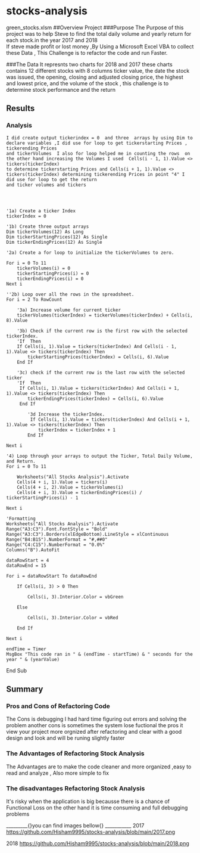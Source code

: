 # stocks-analysis
green_stocks.xlsm
##Overview Project
###Purpose
The Purpose of this project was to help Steve  to find the total daily volume and yearly return for each stock.in the year 2017 and 2018   
If steve made profit or lost money  ,By Using a Microsoft Excel VBA to collect these Data , This Challenge is  to refactor the code  and run Faster.

###The Data
It represnts two charts for  2018 and 2017 these charts contains  12 different stocks with 8 columns  ticker value, the date the stock was issued, the opening,
closing and adjusted closing price, the highest and lowest price, and the volume of the stock , this challenge is to determine stock performance and the return 

## Results
### Analysis


    I did create output tickerindex = 0  and three  arrays by using Dim to declare variables ,I did use for loop to get tickerstarting Prices , tickerending Prices 
    and tickerVolumes  I also for loop helped me in counting the rows  on the other hand increasing the Volumes I used  Cells(i - 1, 1).Value <> tickers(tickerIndex)
    to determine tickerstarting Prices and Cells(i + 1, 1).Value <> tickers(tickerIndex) determining tickerending Prices in point "4" I did use for loop to get the return 
    and ticker volumes and tickers 
    
    
    
    
    '1a) Create a ticker Index
    tickerIndex = 0

    '1b) Create three output arrays
    Dim tickerVolumes(12) As Long
    Dim tickerStartingPrices(12) As Single
    Dim tickerEndingPrices(12) As Single
    
    '2a) Create a for loop to initialize the tickerVolumes to zero.

    For i = 0 To 11
        tickerVolumes(i) = 0
        tickerStartingPrices(i) = 0
        tickerEndingPrices(i) = 0
    Next i
   
    ''2b) Loop over all the rows in the spreadsheet.
    For i = 2 To RowCount
    
        '3a) Increase volume for current ticker
        tickerVolumes(tickerIndex) = tickerVolumes(tickerIndex) + Cells(i, 8).Value
        
        '3b) Check if the current row is the first row with the selected tickerIndex.
        'If  Then
        If Cells(i, 1).Value = tickers(tickerIndex) And Cells(i - 1, 1).Value <> tickers(tickerIndex) Then
            tickerStartingPrices(tickerIndex) = Cells(i, 6).Value
        End If
        
        '3c) check if the current row is the last row with the selected ticker
        'If  Then
         If Cells(i, 1).Value = tickers(tickerIndex) And Cells(i + 1, 1).Value <> tickers(tickerIndex) Then
            tickerEndingPrices(tickerIndex) = Cells(i, 6).Value
         End If

            '3d Increase the tickerIndex.
             If Cells(i, 1).Value = tickers(tickerIndex) And Cells(i + 1, 1).Value <> tickers(tickerIndex) Then
                tickerIndex = tickerIndex + 1
            End If
    
    Next i
    
    '4) Loop through your arrays to output the Ticker, Total Daily Volume, and Return.
    For i = 0 To 11
        
        Worksheets("All Stocks Analysis").Activate
        Cells(4 + i, 1).Value = tickers(i)
        Cells(4 + i, 2).Value = tickerVolumes(i)
        Cells(4 + i, 3).Value = tickerEndingPrices(i) / tickerStartingPrices(i) - 1
        
    Next i
    
    'Formatting
    Worksheets("All Stocks Analysis").Activate
    Range("A3:C3").Font.FontStyle = "Bold"
    Range("A3:C3").Borders(xlEdgeBottom).LineStyle = xlContinuous
    Range("B4:B15").NumberFormat = "#,##0"
    Range("C4:C15").NumberFormat = "0.0%"
    Columns("B").AutoFit

    dataRowStart = 4
    dataRowEnd = 15

    For i = dataRowStart To dataRowEnd
        
        If Cells(i, 3) > 0 Then
            
            Cells(i, 3).Interior.Color = vbGreen
            
        Else
        
            Cells(i, 3).Interior.Color = vbRed
            
        End If
        
    Next i
 
    endTime = Timer
    MsgBox "This code ran in " & (endTime - startTime) & " seconds for the year " & (yearValue)

End Sub

## Summary
### Pros and Cons of Refactoring Code
The Cons is debugging I had hard time figuring out errors and solving the problem another cons is sometimes the system lose fuctional 
the pros it view your project more orgnized after refactoring and clear  with a good design and look  and will be runing slightly faster 

### The Advantages of Refactoring Stock Analysis
The Advantages are to make the  code cleaner and more organized ,easy to read and analyze  , Also more simple  to fix  
### The disadvantages Refactoring Stock Analysis
It's risky when the application is big becausse there is a chance of  Functional Loss on the other hand it is time consuming and  full debugging problems 

_________{}you can find images bellow{} ___________
2017
https://github.com/Hisham9995/stocks-analysis/blob/main/2017.png

2018
https://github.com/Hisham9995/stocks-analysis/blob/main/2018.png
